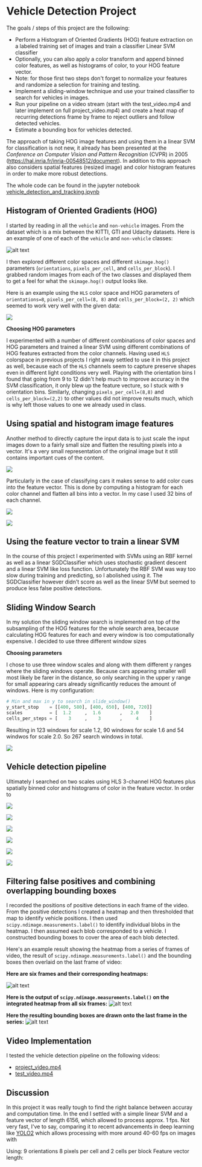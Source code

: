 # Vehicle Detection Project

The goals / steps of this project are the following:

* Perform a Histogram of Oriented Gradients (HOG) feature extraction on a labeled training set of images and train a classifier Linear SVM classifier
* Optionally, you can also apply a color transform and append binned color features, as well as histograms of color, to your HOG feature vector. 
* Note: for those first two steps don't forget to normalize your features and randomize a selection for training and testing.
* Implement a sliding-window technique and use your trained classifier to search for vehicles in images.
* Run your pipeline on a video stream (start with the test_video.mp4 and later implement on full project_video.mp4) and create a heat map of recurring detections frame by frame to reject outliers and follow detected vehicles.
* Estimate a bounding box for vehicles detected.

The approach of taking HOG image features and using them in a linear SVM for classification is not new, it already has been presented at the *Conference on Computer Vision and Pattern Recognition* (CVPR) in 2005 (https://hal.inria.fr/inria-00548512/document). In addition to this approach also considers spatial features (resized image) and color histogram features in order to make more robust detections.

The whole code can be found in the jupyter notebook [vehicle_detection_and_tracking.ipynb](./vehicle_detection_and_tracking.ipynb)

[//]: # (Image References)
[image1]: ./examples/car_not_car.png
[image3]: ./examples/sliding_windows.jpg
[image4]: ./examples/sliding_window.jpg
[image5]: ./examples/bboxes_and_heat.png
[image6]: ./examples/labels_map.png
[image7]: ./examples/output_bboxes.png
[video1]: ./project_video.mp4


## Histogram of Oriented Gradients (HOG)

I started by reading in all the `vehicle` and `non-vehicle` images. From the dataset which is a mix between the KITTI, GTI and Udacity datasets.
Here is an example of one of each of the `vehicle` and `non-vehicle` classes:

![alt text][image1]

I then explored different color spaces and different `skimage.hog()` parameters (`orientations`, `pixels_per_cell`, and `cells_per_block`).  I grabbed random images from each of the two classes and displayed them to get a feel for what the `skimage.hog()` output looks like.

Here is an example using the `HLS` color space and HOG parameters of `orientations=8`, `pixels_per_cell=(8, 8)` and `cells_per_block=(2, 2)` which seemed to work very well with the given data:

![](./examples/hog-features.png)


**Choosing HOG parameters**

I experimented with a number of different combinations of color spaces and HOG parameters and trained a linear SVM using different combinations of HOG features extracted from the color channels. Having used `HLS` colorspace in previous projects I right away settled to use it in this project as well, because each of the `HLS` channels seem to capture preserve shapes even in different light conditions very well.
Playing with the orientation bins I found that going from 9 to 12 didn't help much to improve accuracy in the SVM classification, it only blew up the feature vecture, so I stuck with `9` orientation bins.
Similarly, changing `pixels_per_cell=(8,8)` and `cells_per_block=(2,2)` to other values did not improve results much, which is why left those values to one we already used in class.

## Using spatial and histogram image features

Another method to directly capture the input data is to just scale the input images down to a fairly small size and flatten the resulting pixels into a vector. It's a very small representation of the original image but it still contains important cues of the content.

![](./examples/spatial-feature.png)

Particularly in the case of classifying cars it makes sense to add color cues into the feature vector. This is done by computing a histogram for each color channel and flatten all bins into a vector. In my case I used 32 bins of each channel.

![](./examples/example_img_small.png)

![](./examples/hist-features.png)


## Using the feature vector to train a linear SVM
 
In the course of this project I experimented with SVMs using an RBF kernel as well as a linear SGDClassifier which uses stochastic gradient descent and a linear SVM like loss function.
Unfortunately the RBF SVM was way too slow during training and predicting, so I abolished using it. 
The SGDClassifier however didn't score as well as the linear SVM but seemed to produce less false positive detections.


## Sliding Window Search

In my solution the sliding window search is implemented on top of the subsampling of the HOG features for the whole search area, because calculating HOG features for each and every window is too computationally expensive.
I decided to use three different window sizes 

**Choosing parameters**

I chose to use three window scales and along with them different y ranges where the sliding windows operate.
Because cars appearing smaller will most likely be farer in the distance, so only searching in the upper y range for small appearing cars already significantly reduces the amount of windows.
Here is my configuration:
```python
# Min and max in y to search in slide_window()
y_start_stop    = [[400, 580], [400, 650], [400, 720]]
scales          = [  1.2     ,  1.6       ,   2.0    ]
cells_per_steps = [    3     ,    3       ,     4    ]
```
Resulting in 123 windows for scale 1.2, 90 windows for scale 1.6 and 54 windwos for scale 2.0.
So 267 search windows in total.

![](./examples/slidingwindows_full.png)

## Vehicle detection pipeline

Ultimately I searched on two scales using HLS 3-channel HOG features plus spatially binned color and histograms of color in the feature vector. In order to 

![](./examples/slidingwindows1.png)

![](./examples/slidingwindows2.png)

![](./examples/slidingwindows3.png)

![](./examples/slidingwindows4.png)

![](./examples/slidingwindows5.png)

![](./examples/slidingwindows6.png)


## Filtering false positives and combining overlapping bounding boxes

I recorded the positions of positive detections in each frame of the video.  From the positive detections I created a heatmap and then thresholded that map to identify vehicle positions. I then used `scipy.ndimage.measurements.label()` to identify individual blobs in the heatmap. I then assumed each blob corresponded to a vehicle. I constructed bounding boxes to cover the area of each blob detected.  

Here's an example result showing the heatmap from a series of frames of video, the result of `scipy.ndimage.measurements.label()` and the bounding boxes then overlaid on the last frame of video:


**Here are six frames and their corresponding heatmaps:**

![alt text][image5]

**Here is the output of `scipy.ndimage.measurements.label()` on the integrated heatmap from all six frames:**
![alt text][image6]

**Here the resulting bounding boxes are drawn onto the last frame in the series:**
![alt text][image7]


## Video Implementation

I tested the vehicle detection pipeline on the following videos:
* [project_video.mp4](./videos_output/project_video.mp4)
* [test_video.mp4](./videos_output/test_video.mp4)  

## Discussion

In this project it was really tough to find the right balance between accuray and computation time.
In the end I settled with a simple linear SVM and a feature vector of length 6156, which allowed to process approx. 1 fps.
Not very fast, I've to say, comparing it to recent advancements in deep learning like [YOLO2](https://pjreddie.com/darknet/yolo) which allows processing with more around 40-60 fps on images with 

Using: 9 orientations 8 pixels per cell and 2 cells per block
Feature vector length: 

